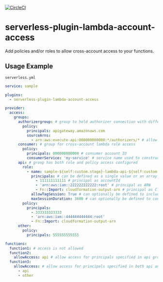 [![CircleCI](https://circleci.com/gh/rschick/serverless-plugin-lambda-account-access/tree/master.svg?style=svg)](https://circleci.com/gh/rschick/serverless-plugin-lambda-account-access/tree/master)

# serverless-plugin-lambda-account-access

Add policies and/or roles to allow cross-account access to your functions.

## Usage Example

`serverless.yml`

```yaml
service: sample

plugins:
  - serverless-plugin-lambda-account-access

provider:
  access:
    groups:
      authorizergroup: # group to hold authorizer connection with different AWS account
        policy:
          principals: apigateway.amazonaws.com
          sourceArns:
            - arn:aws:execute-api:000000000000:*/authorizers/* # allow api gateway to invoke functions
      consumer: # group for cross-account lambda role access
        policy:
          principals: 000000000000 # consumer account ID
          consumerService: 'my-service' # service name used to construct the role ARN
      api: # group has both role and policy access configured
        role:
          - name: sample-${self:custom.stage}-lambda-api-${self:custom.region}
            principals: # can be defined as a single value or an array
              - 111111111111 # principal as accountId
              - 'arn:aws:iam::222222222222:root' # principal as ARN
              - Fn::Import: cloudformation-output-arn # principal as CloudFormation Output Value ARN
            allowTagSession: True # can optionally be defined to include sts:TagSession in assume role policy
            maxSessionDuration: 3600 # can optionally be defined to control max duration of an assume role session
        policy:
          principals:
            - 333333333333
            - 'arn:aws:iam::444444444444:root'
            - Fn::Import: cloudformation-output-arn
      other:
        policy:
          principals: 555555555555

functions:
  function1: # access is not allowed
  function2:
    allowAccess: api # allow access for principals specified in api group only
  function3:
    allowAccess: # allow access for principals specified in both api and other
      - api
      - other
```
